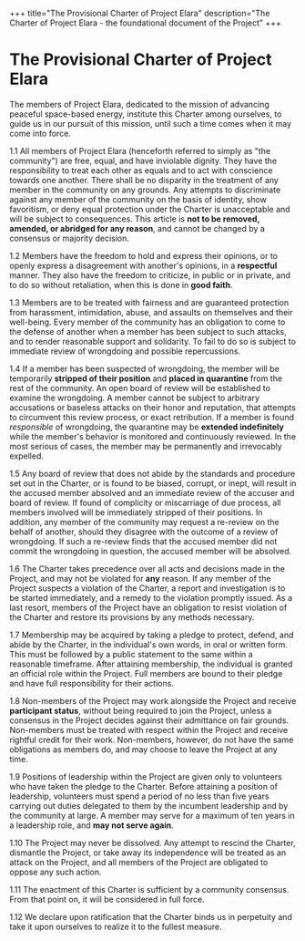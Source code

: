 +++
title="The Provisional Charter of Project Elara"
description="The Charter of Project Elara - the foundational document of the Project"
+++

# The Provisional Charter of Project Elara

The members of Project Elara, dedicated to the mission of advancing peaceful space-based energy, institute this Charter among ourselves, to guide us in our pursuit of this mission, until such a time comes when it may come into force.

1.1 All members of Project Elara (henceforth referred to simply as "the community") are free, equal, and have inviolable dignity. They have the responsibility to treat each other as equals and to act with conscience towards one another. There shall be no disparity in the treatment of any member in the community on any grounds. Any attempts to discriminate against any member of the community on the basis of identity, show favoritism, or deny equal protection under the Charter is unacceptable and will be subject to consequences. This article is **not to be removed, amended, or abridged for any reason**, and cannot be changed by a consensus or majority decision.

1.2 Members have the freedom to hold and express their opinions, or to openly express a disagreement with another's opinions, in a **respectful** manner. They also have the freedom to criticize, in public or in private, and to do so without retaliation, when this is done in **good faith**.

1.3 Members are to be treated with fairness and are guaranteed protection from harassment, intimidation, abuse, and assaults on themselves and their well-being. Every member of the community has an obligation to come to the defense of another when a member has been subject to such attacks, and to render reasonable support and solidarity. To fail to do so is subject to immediate review of wrongdoing and possible repercussions.

1.4 If a member has been suspected of wrongdoing, the member will be temporarily **stripped of their position** and **placed in quarantine** from the rest of the community. An open board of review will be established to examine the wrongdoing. A member cannot be subject to arbitrary accusations or baseless attacks on their honor and reputation, that attempts to circumvent this review process, or exact retribution. If a member is found _responsible_ of wrongdoing, the quarantine may be **extended indefinitely** while the member's behavior is monitored and continuously reviewed. In the most serious of cases, the member may be permanently and irrevocably expelled.

1.5 Any board of review that does not abide by the standards and procedure set out in the Charter, or is found to be biased, corrupt, or inept, will result in the accused member absolved and an immediate review of the accuser and board of review. If found of complicity or miscarriage of due process, all members involved will be immediately stripped of their positions. In addition, any member of the community may request a re-review on the behalf of another, should they disagree with the outcome of a review of wrongdoing. If such a re-review finds that the accused member did not commit the wrongdoing in question, the accused member will be absolved.

1.6 The Charter takes precedence over all acts and decisions made in the Project, and may not be violated for **any** reason. If any member of the Project suspects a violation of the Charter, a report and investigation is to be started immediately, and a remedy to the violation promptly issued. As a last resort, members of the Project have an obligation to resist violation of the Charter and restore its provisions by any methods necessary.

1.7 Membership may be acquired by taking a pledge to protect, defend, and abide by the Charter, in the individual's own words, in oral or written form. This must be followed by a public statement to the same within a reasonable timeframe. After attaining membership, the individual is granted an official role within the Project. Full members are bound to their pledge and have full responsibility for their actions.

1.8 Non-members of the Project may work alongside the Project and receive **participant status**, without being required to join the Project, unless a consensus in the Project decides against their admittance on fair grounds. Non-members must be treated with respect within the Project and receive rightful credit for their work. Non-members, however, do not have the same obligations as members do, and may choose to leave the Project at any time.

1.9 Positions of leadership within the Project are given only to volunteers who have taken the pledge to the Charter. Before attaining a position of leadership, volunteers must spend a period of no less than five years carrying out duties delegated to them by the incumbent leadership and by the community at large. A member may serve for a maximum of ten years in a leadership role, and **may not serve again**.

1.10 The Project may never be dissolved. Any attempt to rescind the Charter, dismantle the Project, or take away its independence will be treated as an attack on the Project, and all members of the Project are obligated to oppose any such action.

1.11 The enactment of this Charter is sufficient by a community consensus. From that point on, it will be considered in full force.

1.12 We declare upon ratification that the Charter binds us in perpetuity and take it upon ourselves to realize it to the fullest measure.